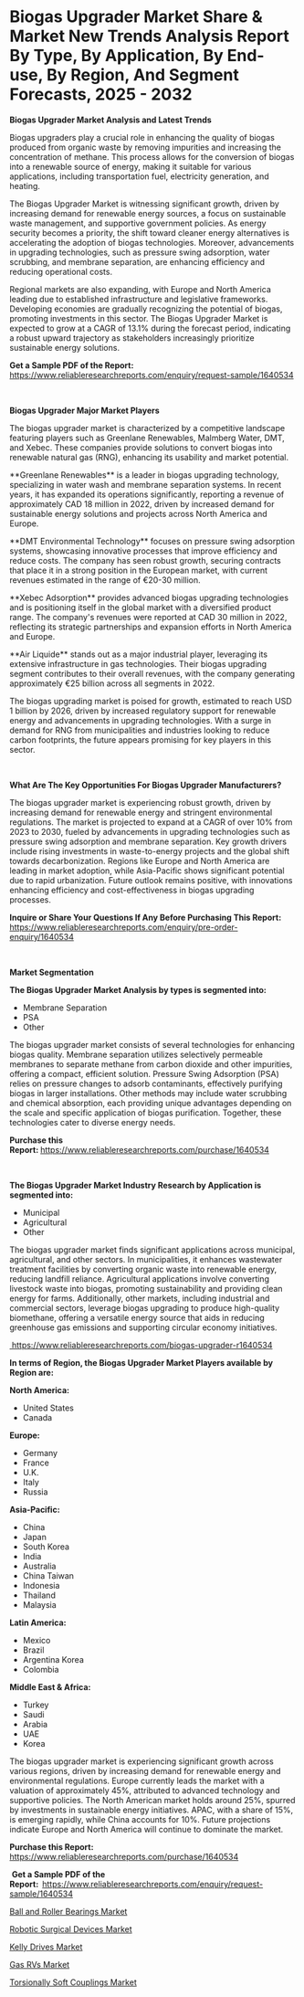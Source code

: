 <p><h1>Biogas Upgrader Market Share & Market New Trends Analysis Report By Type, By Application, By End-use, By Region, And Segment Forecasts, 2025 - 2032</h1></p><p><strong>Biogas Upgrader Market Analysis and Latest Trends</strong></p>
<p><p>Biogas upgraders play a crucial role in enhancing the quality of biogas produced from organic waste by removing impurities and increasing the concentration of methane. This process allows for the conversion of biogas into a renewable source of energy, making it suitable for various applications, including transportation fuel, electricity generation, and heating.</p><p>The Biogas Upgrader Market is witnessing significant growth, driven by increasing demand for renewable energy sources, a focus on sustainable waste management, and supportive government policies. As energy security becomes a priority, the shift toward cleaner energy alternatives is accelerating the adoption of biogas technologies. Moreover, advancements in upgrading technologies, such as pressure swing adsorption, water scrubbing, and membrane separation, are enhancing efficiency and reducing operational costs.</p><p>Regional markets are also expanding, with Europe and North America leading due to established infrastructure and legislative frameworks. Developing economies are gradually recognizing the potential of biogas, promoting investments in this sector. The Biogas Upgrader Market is expected to grow at a CAGR of 13.1% during the forecast period, indicating a robust upward trajectory as stakeholders increasingly prioritize sustainable energy solutions.</p></p>
<p><strong>Get a Sample PDF of the Report:&nbsp;</strong> <a href="https://www.reliableresearchreports.com/enquiry/request-sample/1640534?utm_campaign=121&utm_medium=2&utm_source=Github&utm_content=ia&utm_term=17022025&utm_id=biogas-upgrader">https://www.reliableresearchreports.com/enquiry/request-sample/1640534</a></p>
<p>&nbsp;</p>
<p><strong>Biogas Upgrader Major Market Players</strong></p>
<p><p>The biogas upgrader market is characterized by a competitive landscape featuring players such as Greenlane Renewables, Malmberg Water, DMT, and Xebec. These companies provide solutions to convert biogas into renewable natural gas (RNG), enhancing its usability and market potential.</p><p>**Greenlane Renewables** is a leader in biogas upgrading technology, specializing in water wash and membrane separation systems. In recent years, it has expanded its operations significantly, reporting a revenue of approximately CAD 18 million in 2022, driven by increased demand for sustainable energy solutions and projects across North America and Europe.</p><p>**DMT Environmental Technology** focuses on pressure swing adsorption systems, showcasing innovative processes that improve efficiency and reduce costs. The company has seen robust growth, securing contracts that place it in a strong position in the European market, with current revenues estimated in the range of €20-30 million.</p><p>**Xebec Adsorption** provides advanced biogas upgrading technologies and is positioning itself in the global market with a diversified product range. The company's revenues were reported at CAD 30 million in 2022, reflecting its strategic partnerships and expansion efforts in North America and Europe.</p><p>**Air Liquide** stands out as a major industrial player, leveraging its extensive infrastructure in gas technologies. Their biogas upgrading segment contributes to their overall revenues, with the company generating approximately €25 billion across all segments in 2022.</p><p>The biogas upgrading market is poised for growth, estimated to reach USD 1 billion by 2026, driven by increased regulatory support for renewable energy and advancements in upgrading technologies. With a surge in demand for RNG from municipalities and industries looking to reduce carbon footprints, the future appears promising for key players in this sector.</p></p>
<p>&nbsp;</p>
<p><strong>What Are The Key Opportunities For Biogas Upgrader Manufacturers?</strong></p>
<p><p>The biogas upgrader market is experiencing robust growth, driven by increasing demand for renewable energy and stringent environmental regulations. The market is projected to expand at a CAGR of over 10% from 2023 to 2030, fueled by advancements in upgrading technologies such as pressure swing adsorption and membrane separation. Key growth drivers include rising investments in waste-to-energy projects and the global shift towards decarbonization. Regions like Europe and North America are leading in market adoption, while Asia-Pacific shows significant potential due to rapid urbanization. Future outlook remains positive, with innovations enhancing efficiency and cost-effectiveness in biogas upgrading processes.</p></p>
<p><strong>Inquire or Share Your Questions If Any Before Purchasing This Report:</strong> <a href="https://www.reliableresearchreports.com/enquiry/pre-order-enquiry/1640534?utm_campaign=121&utm_medium=2&utm_source=Github&utm_content=ia&utm_term=17022025&utm_id=biogas-upgrader">https://www.reliableresearchreports.com/enquiry/pre-order-enquiry/1640534</a></p>
<p>&nbsp;</p>
<p><strong>Market Segmentation</strong></p>
<p><strong>The Biogas Upgrader Market Analysis by types is segmented into:</strong></p>
<p><ul><li>Membrane Separation</li><li>PSA</li><li>Other</li></ul></p>
<p><p>The biogas upgrader market consists of several technologies for enhancing biogas quality. Membrane separation utilizes selectively permeable membranes to separate methane from carbon dioxide and other impurities, offering a compact, efficient solution. Pressure Swing Adsorption (PSA) relies on pressure changes to adsorb contaminants, effectively purifying biogas in larger installations. Other methods may include water scrubbing and chemical absorption, each providing unique advantages depending on the scale and specific application of biogas purification. Together, these technologies cater to diverse energy needs.</p></p>
<p><strong>Purchase this Report:&nbsp;</strong><a href="https://www.reliableresearchreports.com/purchase/1640534?utm_campaign=121&utm_medium=2&utm_source=Github&utm_content=ia&utm_term=17022025&utm_id=biogas-upgrader">https://www.reliableresearchreports.com/purchase/1640534</a></p>
<p>&nbsp;</p>
<p><strong>The Biogas Upgrader Market Industry Research by Application is segmented into:</strong></p>
<p><ul><li>Municipal</li><li>Agricultural</li><li>Other</li></ul></p>
<p><p>The biogas upgrader market finds significant applications across municipal, agricultural, and other sectors. In municipalities, it enhances wastewater treatment facilities by converting organic waste into renewable energy, reducing landfill reliance. Agricultural applications involve converting livestock waste into biogas, promoting sustainability and providing clean energy for farms. Additionally, other markets, including industrial and commercial sectors, leverage biogas upgrading to produce high-quality biomethane, offering a versatile energy source that aids in reducing greenhouse gas emissions and supporting circular economy initiatives.</p></p>
<p><a href="https://www.reliableresearchreports.com/biogas-upgrader-r1640534?utm_campaign=121&utm_medium=2&utm_source=Github&utm_content=ia&utm_term=17022025&utm_id=biogas-upgrader">&nbsp;https://www.reliableresearchreports.com/biogas-upgrader-r1640534</a></p>
<p><strong>In terms of Region, the Biogas Upgrader Market Players available by Region are:</strong></p>
<p>
    <p> <strong> North America: </strong>
        <ul>
            <li>United States</li>
            <li>Canada</li>
        </ul>
        </p> 
    <p> <strong> Europe: </strong>
        <ul>
            <li>Germany</li>
            <li>France</li>
            <li>U.K.</li>
            <li>Italy</li>
            <li>Russia</li>
        </ul>
        </p> 
    <p> <strong> Asia-Pacific: </strong>
        <ul>
            <li>China</li>
            <li>Japan</li>
            <li>South Korea</li>
            <li>India</li>
            <li>Australia</li>
            <li>China Taiwan</li>
            <li>Indonesia</li>
            <li>Thailand</li>
            <li>Malaysia</li>
        </ul>
        </p> 
    <p> <strong> Latin America: </strong>
        <ul>
            <li>Mexico</li>
            <li>Brazil</li>
            <li>Argentina Korea</li>
            <li>Colombia</li>
        </ul>
        </p> 
    <p> <strong> Middle East & Africa: </strong>
        <ul>
            <li>Turkey</li>
            <li>Saudi</li>
            <li>Arabia</li>
            <li>UAE</li>
            <li>Korea</li>
        </ul>
    </p>
    </p>
<p><p>The biogas upgrader market is experiencing significant growth across various regions, driven by increasing demand for renewable energy and environmental regulations. Europe currently leads the market with a valuation of approximately 45%, attributed to advanced technology and supportive policies. The North American market holds around 25%, spurred by investments in sustainable energy initiatives. APAC, with a share of 15%, is emerging rapidly, while China accounts for 10%. Future projections indicate Europe and North America will continue to dominate the market.</p></p>
<p><strong>Purchase this Report: </strong><a href="https://www.reliableresearchreports.com/purchase/1640534?utm_campaign=121&utm_medium=2&utm_source=Github&utm_content=ia&utm_term=17022025&utm_id=biogas-upgrader">https://www.reliableresearchreports.com/purchase/1640534</a></p>
<p>&nbsp;<strong>Get a Sample PDF of the Report:&nbsp;&nbsp;</strong><a href="https://www.reliableresearchreports.com/enquiry/request-sample/1640534?utm_campaign=121&utm_medium=2&utm_source=Github&utm_content=ia&utm_term=17022025&utm_id=biogas-upgrader">https://www.reliableresearchreports.com/enquiry/request-sample/1640534</a></p>
<p><strong></strong></p>
<p><p><a href="https://github.com/djembashote/Market-Research-Report-List-1/blob/main/ball-and-roller-bearings-market.md?utm_campaign=121&utm_medium=2&utm_source=Github&utm_content=ia&utm_term=17022025&utm_id=biogas-upgrader">Ball and Roller Bearings Market</a></p><p><a href="https://github.com/aiexisaliwan/Market-Research-Report-List-1/blob/main/robotic-surgical-devices-market.md?utm_campaign=121&utm_medium=2&utm_source=Github&utm_content=ia&utm_term=17022025&utm_id=biogas-upgrader">Robotic Surgical Devices Market</a></p><p><a href="https://github.com/xtysizov/Market-Research-Report-List-1/blob/main/kelly-drives-market.md?utm_campaign=121&utm_medium=2&utm_source=Github&utm_content=ia&utm_term=17022025&utm_id=biogas-upgrader">Kelly Drives Market</a></p><p><a href="https://github.com/vjorelaclliv/Market-Research-Report-List-1/blob/main/gas-rvs-market.md?utm_campaign=121&utm_medium=2&utm_source=Github&utm_content=ia&utm_term=17022025&utm_id=biogas-upgrader">Gas RVs Market</a></p><p><a href="https://github.com/philaphindo/Market-Research-Report-List-1/blob/main/torsionally-soft-couplings-market.md?utm_campaign=121&utm_medium=2&utm_source=Github&utm_content=ia&utm_term=17022025&utm_id=biogas-upgrader">Torsionally Soft Couplings Market</a></p></p>